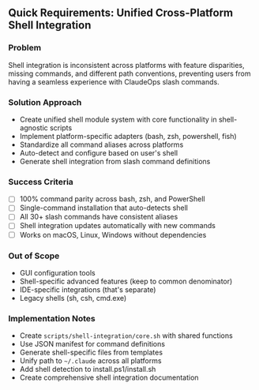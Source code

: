 ## Quick Requirements: Unified Cross-Platform Shell Integration

### Problem
Shell integration is inconsistent across platforms with feature disparities, missing commands, and different path conventions, preventing users from having a seamless experience with ClaudeOps slash commands.

### Solution Approach
- Create unified shell module system with core functionality in shell-agnostic scripts
- Implement platform-specific adapters (bash, zsh, powershell, fish)
- Standardize all command aliases across platforms
- Auto-detect and configure based on user's shell
- Generate shell integration from slash command definitions

### Success Criteria
- [ ] 100% command parity across bash, zsh, and PowerShell
- [ ] Single-command installation that auto-detects shell
- [ ] All 30+ slash commands have consistent aliases
- [ ] Shell integration updates automatically with new commands
- [ ] Works on macOS, Linux, Windows without dependencies

### Out of Scope
- GUI configuration tools
- Shell-specific advanced features (keep to common denominator)
- IDE-specific integrations (that's separate)
- Legacy shells (sh, csh, cmd.exe)

### Implementation Notes
- Create `scripts/shell-integration/core.sh` with shared functions
- Use JSON manifest for command definitions
- Generate shell-specific files from templates
- Unify path to `~/.claude` across all platforms
- Add shell detection to install.ps1/install.sh
- Create comprehensive shell integration documentation